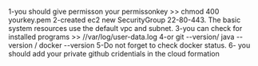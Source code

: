 1-you should give permisson your permissonkey >> chmod 400 yourkey.pem
2-created ec2 new SecurityGroup 22-80-443. The basic system resources use the default vpc and subnet. 
3-you can check for installed programs >> //var/log/user-data.log 
4-or git --version/ java --version / docker --version
5-Do not forget to check docker status.
6- you should add your private github cridentials in the cloud formation